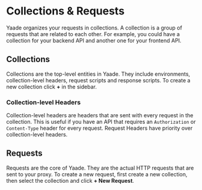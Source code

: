 # Collections & Requests

Yaade organizes your requests in collections. A collection is a group of requests that are related to each other. For example, you could have a collection for your backend API and another one for your frontend API.

## Collections

Collections are the top-level entities in Yaade. They include environments, collection-level headers, request scripts and response scripts. To create a new collection click **+** in the sidebar.

### Collection-level Headers

Collection-level headers are headers that are sent with every request in the collection. This is useful if you have an API that requires an `Authorization` or `Content-Type` header for every request. Request Headers have priority over collection-level headers.

## Requests

Requests are the core of Yaade. They are the actual HTTP requests that are sent to your proxy. To create a new request, first create a new collection, then select the collection and click **+ New Request**.